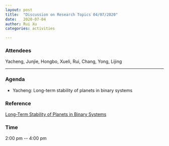 ```yaml
---
layout: post
title:  "Discussion on Research Topics 04/07/2020"
date:   2020-07-04
author: Rui Xu
categories: activities

---
```



### Attendees

Yacheng, Junjie, Hongbo, Xueli, Rui, Chang, Yong, Lijing

---

### Agenda

- Yacheng: Long-term stability of planets in binary systems 

### Reference

[Long-Term Stability of Planets in Binary Systems](https://arxiv.org/abs/astro-ph/9809315)


### Time

2:00 pm -- 4:00 pm
